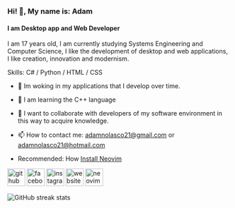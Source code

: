 ### Hi! 👋, My name is: Adam
#### I am Desktop app and Web Developer

I am 17 years old, I am currently studying Systems Engineering and Computer Science, I like the development of desktop and web applications, I like creation, innovation and modernism.

Skills: C# / Python / HTML / CSS

- 🔭 Im woking in my applications that I develop over time. 
- 🌱 I am learning the C++ language 
- 👯 I want to collaborate with developers of my software environment in this way to acquire knowledge. 
- 📫 How to contact me: adamnolasco21@gmail.com or adamnolasco21@hotmail.com

- Recommended: How [Install Neovim](https://github.com/eid4m/install-neovim "Install Neovim")

[<img src='https://cdn.jsdelivr.net/npm/simple-icons@3.0.1/icons/github.svg' alt='github' height='40'>](https://github.com/eid4m)  [<img src='https://cdn.jsdelivr.net/npm/simple-icons@3.0.1/icons/facebook.svg' alt='facebook' height='40'>](https://www.facebook.com/adam.nolascoarizabal)  [<img src='https://cdn.jsdelivr.net/npm/simple-icons@3.0.1/icons/instagram.svg' alt='instagram' height='40'>](https://www.instagram.com/eid4m/)  [<img src='https://cdn.jsdelivr.net/npm/simple-icons@3.0.1/icons/icloud.svg' alt='website' height='40'>](https://eccreations.netlify.app/)  [<img src='https://cdn.jsdelivr.net/npm/simple-icons@3.0.1/icons/neovim.svg' alt='neovim' height='40'>](https://github.com/eid4m/install-neovim)  

![GitHub streak stats](https://github-readme-streak-stats.herokuapp.com/?user=eid4m)
